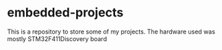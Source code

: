 # embedded-projects
This is a repository to store some of my projects. The hardware used was mostly STM32F411Discovery board
